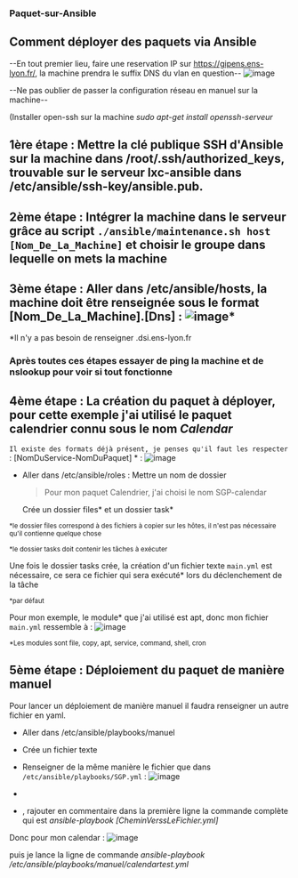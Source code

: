 ### Paquet-sur-Ansible
## Comment déployer des paquets via Ansible 

--En tout premier lieu, faire une reservation IP sur https://gipens.ens-lyon.fr/, la machine prendra le suffix DNS du vlan en question--
![image](https://github.com/BilobiloIT/Paquet-sur-Ansible/assets/118860544/67c39c3a-0f19-4e2d-a7f0-4e36aefcc786)



--Ne pas oublier de passer la configuration réseau en manuel sur la machine--


(Installer open-ssh sur la machine *sudo apt-get install openssh-serveur*


## 1ère étape : Mettre la clé publique SSH d'Ansible sur la machine dans /root/.ssh/authorized_keys, trouvable sur le serveur lxc-ansible dans /etc/ansible/ssh-key/ansible.pub.


## 2ème étape : Intégrer la machine dans le serveur grâce au script `./ansible/maintenance.sh host [Nom_De_La_Machine]` et choisir le groupe dans lequelle on mets la machine


## 3ème étape : Aller dans /etc/ansible/hosts, la machine doit être renseignée sous le format [Nom_De_La_Machine].[Dns] :  ![image](https://github.com/BilobiloIT/Paquet-sur-Ansible/assets/118860544/0ac3bf7b-a9f9-42ba-908a-cf37209f5007)*

*Il n'y a pas besoin de renseigner .dsi.ens-lyon.fr

### Après toutes ces étapes essayer de ping la machine et de nslookup pour voir si tout fonctionne

## 4ème étape : La création du paquet à déployer, pour cette exemple j'ai utilisé le paquet calendrier connu sous le nom ***Calendar***
`Il existe des formats déjà présent, je penses qu'il faut les respecter` : [NomDuService-NomDuPaquet] * : ![image](https://github.com/BilobiloIT/Paquet-sur-Ansible/assets/118860544/b21abd62-5330-4e7d-b6c3-4a3c32520ee3)

 - Aller dans /etc/ansible/roles : Mettre un nom de dossier

    > Pour mon paquet Calendrier, j'ai choisi le nom SGP-calendar
    
    Crée un dossier files* et un dossier task*

   
<sup>*le dossier files correspond à des fichiers à copier sur les hôtes, il n'est pas nécessaire qu'il contienne quelque chose</sup>

<sup>*le dossier tasks doit contenir les tâches à exécuter </sup>

Une fois le dossier tasks crée, la création d'un fichier texte `main.yml` est nécessaire, ce sera ce fichier qui sera exécuté* lors du déclenchement de la tâche

<sub>*par défaut </sub>

Pour mon exemple, le module* que j'ai utilisé est apt, donc mon fichier `main.yml` ressemble à :  ![image](https://github.com/BilobiloIT/Paquet-sur-Ansible/assets/118860544/a3210d3a-daf4-4824-b1b8-f22ee2fff10e)

<sub>*Les modules sont file, copy, apt, service, command, shell, cron</sub>

## 5ème étape : Déploiement du paquet de manière manuel 
Pour lancer un déploiement de manière manuel il faudra renseigner un autre fichier en yaml.
 - Aller dans /etc/ansible/playbooks/manuel
 - Crée un fichier texte
 - Renseigner de la même manière le fichier que dans `/etc/ansible/playbooks/SGP.yml` : ![image](https://github.com/BilobiloIT/Paquet-sur-Ansible/assets/118860544/44c69406-2f77-430a-951a-324215c2db69)

 -
 - , rajouter en commentaire dans la première ligne la commande complète qui est *ansible-playbook [CheminVerssLeFichier.yml]*


Donc pour mon calendar : ![image](https://github.com/BilobiloIT/Paquet-sur-Ansible/assets/118860544/a2e52113-b41b-45d6-9fe2-73f7e26e9b88)

puis je lance la ligne de commande *ansible-playbook /etc/ansible/playbooks/manuel/calendartest.yml*






